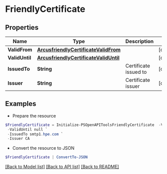# FriendlyCertificate
## Properties

Name | Type | Description | Notes
------------ | ------------- | ------------- | -------------
**ValidFrom** | [**ArcusfriendlyCertificateValidFrom**](ArcusfriendlyCertificateValidFrom.md) |  | [optional] 
**ValidUntil** | [**ArcusfriendlyCertificateValidUntil**](ArcusfriendlyCertificateValidUntil.md) |  | [optional] 
**IssuedTo** | **String** | Certificate issued to | [optional] 
**Issuer** | **String** | Certificate issuer | [optional] 

## Examples

- Prepare the resource
```powershell
$FriendlyCertificate = Initialize-PSOpenAPIToolsFriendlyCertificate  -ValidFrom null `
 -ValidUntil null `
 -IssuedTo smtp1.hpe.com `
 -Issuer CA
```

- Convert the resource to JSON
```powershell
$FriendlyCertificate | ConvertTo-JSON
```

[[Back to Model list]](../README.md#documentation-for-models) [[Back to API list]](../README.md#documentation-for-api-endpoints) [[Back to README]](../README.md)

